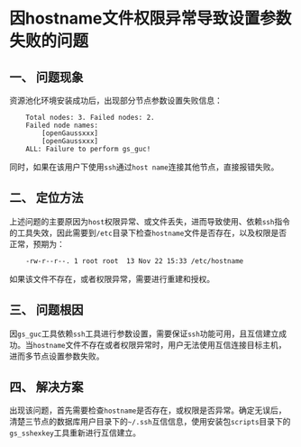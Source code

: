 # 因hostname文件权限异常导致设置参数失败的问题

## 一、 问题现象

资源池化环境安装成功后，出现部分节点参数设置失败信息：
``` shell
    Total nodes: 3. Failed nodes: 2.
    Failed node names:
        [openGaussxxx]
        [openGaussxxx]
    ALL: Failure to perform gs_guc!
```
同时，如果在该用户下使用`ssh`通过`host name`连接其他节点，直接报错失败。

## 二、 定位方法

上述问题的主要原因为`host`权限异常、或文件丢失，进而导致使用、依赖`ssh`指令的工具失效，因此需要到`/etc`目录下检查`hostname`文件是否存在，以及权限是否正常，预期为：
```shell
    -rw-r--r--. 1 root root  13 Nov 22 15:33 /etc/hostname
```

如果该文件不存在，或者权限异常，需要进行重建和授权。

## 三、 问题根因

因`gs_guc`工具依赖`ssh`工具进行参数设置，需要保证`ssh`功能可用，且互信建立成功。当`hostname`文件不存在或者权限异常时，用户无法使用互信连接目标主机，进而多节点设置参数失败。

## 四、 解决方案  

出现该问题，首先需要检查`hostname`是否存在，或权限是否异常。确定无误后，清楚三节点的数据库用户目录下的`~/.ssh`互信信息，使用安装包`scripts`目录下的`gs_sshexkey`工具重新进行互信建立。